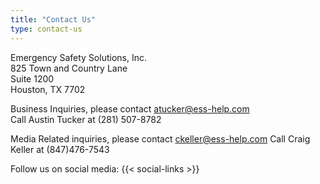 ```yaml
---
title: "Contact Us"
type: contact-us
---
```


Emergency Safety Solutions, Inc.  
825 Town and Country Lane  
Suite 1200  
Houston, TX 7702

Business Inquiries, please contact atucker@ess-help.com  
Call Austin Tucker at (281) 507-8782

Media Related inquiries, please contact ckeller@ess-help.com
Call Craig Keller at (847)476-7543

Follow us on social media: {{< social-links >}}
